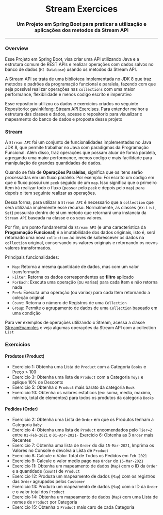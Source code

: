 <h1 align="center">Stream Exercices</h1>
<h3 align="center">Um Projeto em Spring Boot para praticar a utilização e aplicações dos metodos da Stream API</h3>

---

### Overview

Esse Projeto em Spring Boot, visa criar uma API utilizando Java e a estrutura comum de REST APIs e realizar
operações com dados salvos no banco de dados (`H2 Database`) usando os metodos da Stream API.

A Stream API se trata de uma biblioteca implementada no JDK 8 que traz metodos e padrões da programação funcional e
paralela, fazendo com que seja possivel realizar operações nas `collections` com uma maior performance, flexibilidade e
menos codigo escrito e imperativo

Esse repositorio utilizou os dados e exercicios criados no seguinte
Repositorio: [gavinklfong: Stream API Exercises](https://github.com/gavinklfong/stream-api-exercises). Para entender
melhor a estrutura das classes e dados, acesse o repositorio para visualizar o mapeamento do banco de dados e proposta
desse projeto

### Stream

A `Stream API` foi um conjunto de funcionalidades implementadas no Java JDK 8, que permite trabalhar no Java com
paradigmas da Programação Funcional. Além disso, traz operações que possam atuar de forma paralela, agregando uma maior
performance, menos codigo e mais facilidade para manipulação de grandes quantidades de dados.

Quando se fala de **Operações Paralelas**, significa que os itens serão processadas em um fluxo paralelo. Por exemplo:
Foi escrito um codigo em que o fluxo possui um `peek` seguido de um `map`. Isso significa que o primeiro item irá
realizar todo o fluxo (passar pelo `peek` e depois pelo `map`) para depois o item seguinte realizar as operações.

Dessa forma, para utilizar a `Stream API` é necessario que a `collection` que será utilizada implemente esse recurso.
Normalmente, as classes (ex: `List`, `Set`) possuirão dentro de si um metodo que retornará uma instancia da `Stream API`
baseada na classe e os seus valores.

Por fim, um ponto fundamental da `Stream API` (e uma caracteristica da **Programação Funcional**) é a imutabilidade dos
dados originais, isto é, será retornado uma nova `collection` ao inves de sobrescever os dados na `collection` original,
conservando os valores originais e retornando os novos valores transformados.

Principais funcionalidades:

- `Map`: Retorna a mesma quantidade de dados, mas com um valor transformado
- `Filter`: Retorna os dados correspondentes ao **filtro** aplicado
- `ForEach`: Executa uma operação (ou varias) para cada Item e não retorna nada
- `Peek`: Executa uma operação (ou varias) para cada Item retornando a coleção original
- `Count`: Retorna o número de Registros de uma `Collection`
- `Group`: Permite o agrupamento de dados de uma `Collection` baseado em uma condição

Para ver exemplos de operações utilizando o Stream, acessa a
classe [StreamExamples](src/main/java/com/guilhermepalma/streamexercices/StreamsExamples.java) e veja algumas operações
da Stream API com a collection `List`

### Exercicios

#### Produtos (Product)

- Exercicio 1: Obtenha uma Lista de `Product` com a Categoria `Books`  e Preço > 100
- Exercicio 3: Obtenha uma lista de `Product` com a Categoria `Toys` e aplique 10% de Desconto
- Exercicio 5: Obtenha o `Product` mais barato da categoria `Book`
- Exercicio 10: Obtenha os valores estaticos (ex: soma, media, maximo, minimo, total de elementos) para todos os
  produtos da
  categoria `Books`

#### Pedidos (Order)

- Exercicio 2: Obtenha uma Lista de `Order` em que os Produtos tenham a Categoria `Baby`
- Exercicio 4: Obtenha uma lista de `Product` encomendados pelo `Tier=2` entre `01-Feb-2021` e `01-Apr-2021`- Exercicio
  6: Obtenha as 3 `Order` mais Recentes
- Exercicio 7: Obtenha uma lista de `Order` do dia `15-Mar-2021`, Imprima os Valores no Console e devolva a Lista
  de `Product`
- Exercicio 8: Calcule o Valor Total de Todos os Pedidos em `Feb 2021`
- Exercicio 9: Calcule o valor medio pago nas `Order` de `15-Mar-2021`
- Exercicio 11: Obtenha um mapeamento de dados (`Map`) com o ID da `Order` e a quantidade (`count`) de `Product`
- Exercicio 12: Produza um mapeamento de dados (`Map`) com os registros das `Order` agrupados pelos `Customer`
- Exercicio 13: Produza um mapeamento de dados (`Map`) com o ID da `Order` e o valor total dos `Product`
- Exercicio 14: Obtenha um mapeamento de dados (`Map`) com uma Lista de nomes de `Product` por Categoria
- Exercicio 15: Obtenha o `Product` mais caro de cada Categoria
